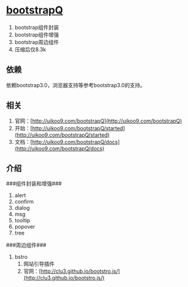 [bootstrapQ](http://uikoo9.com/bootstrapQ)
==========================================
1. bootstrap组件封装
2. bootstrap组件增强
3. bootstrap周边组件
4. 压缩后仅8.3k

依赖
---
依赖bootstrap3.0，浏览器支持等参考bootstrap3.0的支持。

相关
---
1. 官网：[http://uikoo9.com/bootstrapQ](http://uikoo9.com/bootstrapQ)
2. 开始：[http://uikoo9.com/bootstrapQ/started](http://uikoo9.com/bootstrapQ/started)
3. 文档：[http://uikoo9.com/bootstrapQ/docs](http://uikoo9.com/bootstrapQ/docs)

介绍
---

###组件封装和增强###
1. alert
2. confirm
3. dialog
4. msg
5. tooltip
6. popover
7. tree

###周边组件###
1. bstro
	1. 网站引导插件
	2. 官网：[http://clu3.github.io/bootstro.js/](http://clu3.github.io/bootstro.js/)






